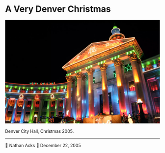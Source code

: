 # A Very Denver Christmas

![Christmas lights on Denver’s City and County building](assets/c110fbbfa499bc20bebb6b12153c564e.webp)

Denver City Hall, Christmas 2005.

- - - -

👤 Nathan Acks
📅 December 22, 2005
